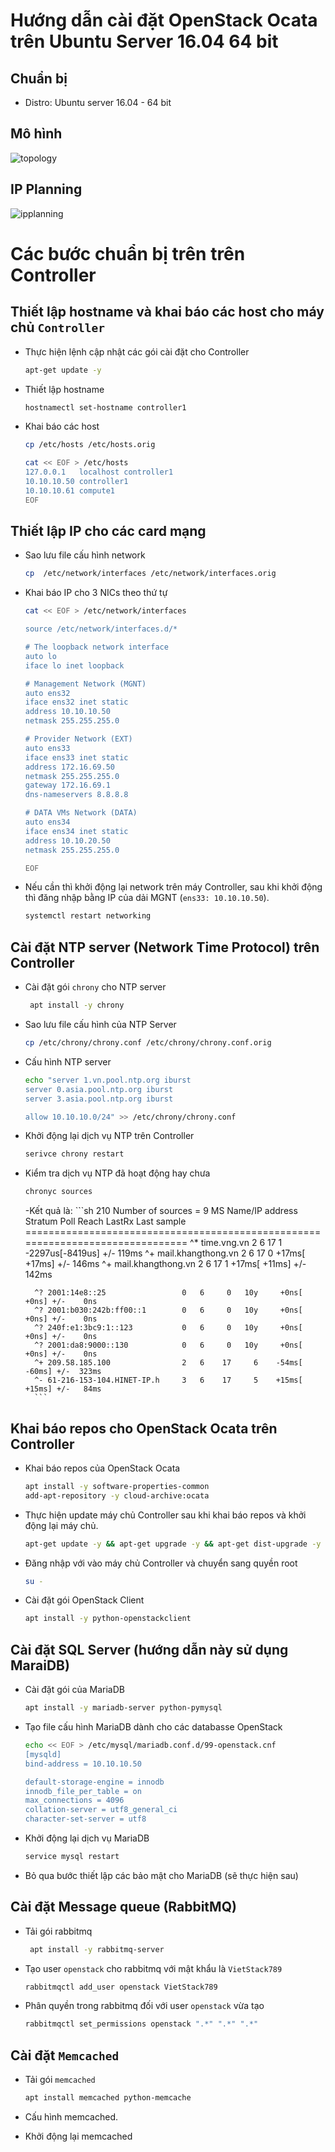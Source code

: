 # Hướng dẫn cài đặt OpenStack Ocata trên Ubuntu Server 16.04 64 bit

## Chuẩn bị

- Distro: Ubuntu server 16.04 - 64 bit

## Mô hình

![topology](../images/topo-openstack-ocata-ubuntu16.png)

## IP Planning

![ipplanning](../images/ipplanning.png)

# Các bước chuẩn bị trên trên Controller

## Thiết lập hostname và khai báo các host cho máy chủ `Controller`

- Thực hiện lệnh cập nhật các gói cài đặt cho Controller
    ```sh
    apt-get update -y
    ```

- Thiết lập hostname
    ```sh
    hostnamectl set-hostname controller1
    ```

- Khai báo các host
    ```sh
    cp /etc/hosts /etc/hosts.orig

    cat << EOF > /etc/hosts
    127.0.0.1   localhost controller1
    10.10.10.50 controller1
    10.10.10.61 compute1
    EOF
    ```


## Thiết lập IP cho các card mạng

- Sao lưu file cấu hình network
    ```sh
    cp  /etc/network/interfaces /etc/network/interfaces.orig
    ```

- Khai báo IP cho 3 NICs theo thứ tự 
    ```sh
    cat << EOF > /etc/network/interfaces

    source /etc/network/interfaces.d/*

    # The loopback network interface
    auto lo
    iface lo inet loopback

    # Management Network (MGNT)
    auto ens32
    iface ens32 inet static
    address 10.10.10.50
    netmask 255.255.255.0

    # Provider Network (EXT)
    auto ens33
    iface ens33 inet static
    address 172.16.69.50
    netmask 255.255.255.0
    gateway 172.16.69.1
    dns-nameservers 8.8.8.8

    # DATA VMs Network (DATA)
    auto ens34
    iface ens34 inet static
    address 10.10.20.50
    netmask 255.255.255.0

    EOF
    ```

- Nếu cần thì khởi động lại network trên máy Controller, sau khi khởi động thì đăng nhập bằng IP của dải MGNT (`ens33: 10.10.10.50`).
    ```sh
    systemctl restart networking
    ```

## Cài đặt NTP server (Network Time Protocol) trên Controller

- Cài đặt gói `chrony` cho NTP server
    ```sh
     apt install -y chrony
    ```

- Sao lưu file cấu hình của NTP Server
    ```sh
    cp /etc/chrony/chrony.conf /etc/chrony/chrony.conf.orig
    ```

- Cấu hình NTP server
    ```sh
    echo "server 1.vn.pool.ntp.org iburst 
    server 0.asia.pool.ntp.org iburst 
    server 3.asia.pool.ntp.org iburst

    allow 10.10.10.0/24" >> /etc/chrony/chrony.conf
    ```

- Khởi động lại dịch vụ NTP trên Controller
    ```sh
    serivce chrony restart
    ```

- Kiểm tra dịch vụ NTP đã hoạt động hay chưa
    ```sh
    chronyc sources
    ```

    -Kết quả là:
        ```sh
        210 Number of sources = 9
        MS Name/IP address         Stratum Poll Reach LastRx Last sample
        ===============================================================================
        ^* time.vng.vn                   2   6    17     1  -2297us[-8419us] +/-  119ms
        ^+ mail.khangthong.vn            2   6    17     0    +17ms[  +17ms] +/-  146ms
        ^+ mail.khangthong.vn            2   6    17     1    +17ms[  +11ms] +/-  142ms

        ^? 2001:14e8::25                 0   6     0   10y     +0ns[   +0ns] +/-    0ns
        ^? 2001:b030:242b:ff00::1        0   6     0   10y     +0ns[   +0ns] +/-    0ns
        ^? 240f:e1:3bc9:1::123           0   6     0   10y     +0ns[   +0ns] +/-    0ns
        ^? 2001:da8:9000::130            0   6     0   10y     +0ns[   +0ns] +/-    0ns
        ^+ 209.58.185.100                2   6    17     6    -54ms[  -60ms] +/-  323ms
        ^- 61-216-153-104.HINET-IP.h     3   6    17     5    +15ms[  +15ms] +/-   84ms
        ```

## Khai báo repos cho OpenStack Ocata trên Controller

- Khai báo repos của OpenStack Ocata

    ```sh
    apt install -y software-properties-common
    add-apt-repository -y cloud-archive:ocata
    ```
- Thực hiện update máy chủ Controller sau khi khai báo repos và khởi động lại máy chủ.
    ```sh
    apt-get update -y && apt-get upgrade -y && apt-get dist-upgrade -y && init 6
    ```

- Đăng nhập với vào máy chủ Controller và chuyển sang quyền root
    ```sh
    su -
    ```

- Cài đặt gói OpenStack Client
    ```sh
    apt install -y python-openstackclient
    ```

## Cài đặt SQL Server (hướng dẫn này sử dụng MaraiDB)

- Cài đặt gói của MariaDB
    ```sh
    apt install -y mariadb-server python-pymysql
    ```

- Tạo file cấu hình MariaDB dành cho các databasse OpenStack
    ```sh
    echo << EOF > /etc/mysql/mariadb.conf.d/99-openstack.cnf
    [mysqld]
    bind-address = 10.10.10.50

    default-storage-engine = innodb
    innodb_file_per_table = on
    max_connections = 4096
    collation-server = utf8_general_ci
    character-set-server = utf8
    ```

- Khởi động lại dịch vụ MariaDB
    ```sh
    service mysql restart
    ```

- Bỏ qua bước thiết lập các bảo mật cho MariaDB (sẽ thực hiện sau)

## Cài đặt Message queue (RabbitMQ)

- Tải gói rabbitmq
    ```sh
     apt install -y rabbitmq-server
    ```

- Tạo user `openstack` cho rabbitmq với mật khẩu là `VietStack789`
    ```sh
    rabbitmqctl add_user openstack VietStack789
    ```

- Phân quyền trong rabbitmq đối với user `openstack` vừa tạo
    ```sh
    rabbitmqctl set_permissions openstack ".*" ".*" ".*"
    ```

## Cài đặt `Memcached`

- Tải gói `memcached`
    ```sh
    apt install memcached python-memcache
    ```

- Cấu hình memcached.

- Khởi động lại memcached

